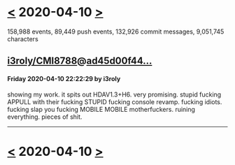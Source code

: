# [<](2020-04-09.md) 2020-04-10 [>](2020-04-11.md)

158,988 events, 89,449 push events, 132,926 commit messages, 9,051,745 characters


## [i3roly/CMI8788](https://github.com/i3roly/CMI8788)@[ad45d00f44...](https://github.com/i3roly/CMI8788/commit/ad45d00f44edad34179e2b926e1e691991ce05ac)
#### Friday 2020-04-10 22:22:29 by i3roly

showing my work. it spits out HDAV1.3+H6. very promising. stupid fucking APPULL with their fucking STUPID fucking console revamp. fucking idiots. fucking slap you fucking MOBILE MOBILE motherfuckers. ruining everything. pieces of shit.

---

# [<](2020-04-09.md) 2020-04-10 [>](2020-04-11.md)

